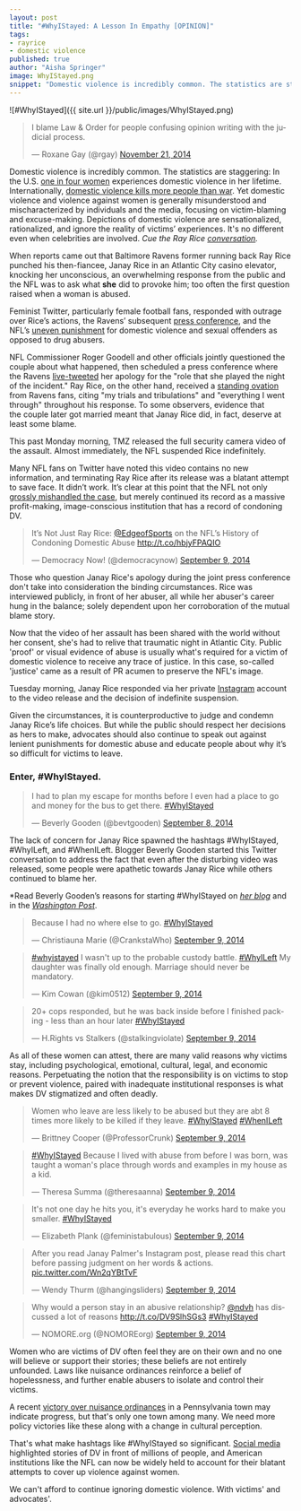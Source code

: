```yaml
---
layout: post
title: "#WhyIStayed: A Lesson In Empathy [OPINION]"
tags: 
- rayrice
- domestic violence
published: true
author: "Aisha Springer"
image: WhyIStayed.png
snippet: "Domestic violence is incredibly common. The statistics are staggering: In the U.S. one in four women experiences domestic violence in her lifetime. Internationally, domestic violence kills more people than war. Yet domestic violence and violence against women is generally misunderstood and mischaracterized by individuals and the media, focusing on victim-blaming and excuse-making. Depictions of domestic violence are sensationalized, rationalized..."
---
```


![#WhyIStayed]({{ site.url }}/public/images/WhyIStayed.png)

<blockquote class="twitter-tweet" lang="en"><p>I blame Law &amp; Order for people confusing opinion writing with the judicial process.</p>&mdash; Roxane Gay (@rgay) <a href="https://twitter.com/rgay/status/535911119253422080">November 21, 2014</a></blockquote>
<script async src="//platform.twitter.com/widgets.js" charset="utf-8"></script>

Domestic violence is incredibly common. The statistics are staggering: In the U.S. [one in four women](http://www.ncadv.org/files/DomesticViolenceFactSheet%28National%29.pdf) experiences domestic violence in her lifetime. Internationally, [domestic violence kills more people than war](http://www.aljazeera.com/news/europe/2014/09/domestic-violence-kills-more-than-civil-war-201499131259139676.html). Yet domestic violence and violence against women is generally misunderstood and mischaracterized by individuals and the media, focusing on victim-blaming and excuse-making. Depictions of domestic violence are sensationalized, rationalized, and<span class="apple-converted-space"> </span>ignore the reality of victims’ experiences. It's no different even when celebrities are involved. *Cue the Ray Rice [conversation](http://www.sbnation.com/nfl/2014/5/23/5744964/ray-rice-arrest-assault-statement-apology-ravens).*

When reports came out that Baltimore Ravens former running back Ray Rice punched his then-fiancee, Janay Rice in an Atlantic City casino elevator, knocking her unconscious, an overwhelming response from the public and the NFL was to ask what **she** did to provoke him; too often the first question raised when a woman is abused.

Feminist Twitter, particularly female football fans, responded with outrage over Rice’s actions, the Ravens’ subsequent [press conference](http://awfulannouncing.com/2014/it-was-not-a-good-idea-for-the-ravens-to-live-tweet-ray-rices-press-conference.html), and the NFL’s [uneven punishment](http://fivethirtyeight.com/features/nfl-domestic-violence-policy-suspensions/) for domestic violence and sexual offenders as opposed to drug abusers.

NFL Commissioner Roger Goodell and other officials jointly questioned the couple about what happened, then scheduled a press conference where the Ravens [live-tweeted](http://profootballtalk.nbcsports.com/2014/09/08/ravens-finally-deleted-their-victim-blaming-tweet/) her apology for the "role that she played the night of the incident." Ray Rice, on the other hand, received a [standing ovation](http://www.baltimoresun.com/sports/ravens/ravens-insider/bal-ray-rice-draws-standing-ovation-from-ravens-fans-20140807,0,6248659.story) from Ravens fans, citing "my trials and tribulations" and "everything I went through" throughout his response. To some observers, evidence that the couple later got married meant that Janay Rice did, in fact, deserve at least some blame.

This past Monday morning, TMZ released the full security camera video of the assault. Almost immediately, the NFL suspended Rice indefinitely.

Many NFL fans on Twitter have noted this video contains no new information, and terminating Ray Rice after its release was a blatant attempt to save face. It didn’t work. It’s clear at this point that the NFL not only [grossly mishandled the case](http://www.usatoday.com/story/sports/nfl/2014/09/10/ap-newsbreak-source-says-rice-video-sent-to-nfl/15407231/), but merely continued its record as a massive profit-making, image-conscious institution that has a record of condoning DV.

<blockquote class="twitter-tweet" lang="en"><p>It’s Not Just Ray Rice: <a href="https://twitter.com/EdgeofSports">@EdgeofSports</a> on the NFL’s History of Condoning Domestic Abuse <a href="http://t.co/hbjyFPAQIO">http://t.co/hbjyFPAQIO</a></p>&mdash; Democracy Now! (@democracynow) <a href="https://twitter.com/democracynow/status/509475131887222784">September 9, 2014</a></blockquote>
<script async src="//platform.twitter.com/widgets.js" charset="utf-8"></script>

Those who question Janay Rice's apology during the joint press conference don't take into consideration the binding circumstances. Rice was interviewed publicly, in front of her abuser, all while her abuser's career hung in the balance; solely dependent upon her corroboration of the mutual blame story.

Now that the video of her assault has been shared with the world without her consent, she's had to relive that traumatic night in Atlantic City. Public 'proof' or visual evidence of abuse is usually what's required for a victim of domestic violence to receive any trace of justice. In this case, so-called 'justice' came as a result of PR acumen to preserve the NFL's image.

Tuesday morning, Janay Rice responded via her private [Instagram](http://www.marieclaire.com/celebrity-lifestyle/janay-rice-responds-via-instagram?src=spr_TWITTER&amp;spr_id=1449_86880353) account to the video release and the decision of indefinite suspension.

Given the circumstances, it is counterproductive to judge and condemn Janay Rice’s life choices. But while the public should respect her decisions as hers to make, advocates should also continue to speak out against lenient punishments for domestic abuse and educate people about why it’s so difficult for victims to leave.
<h3>Enter, #WhyIStayed.</h3>

<blockquote class="twitter-tweet" lang="en"><p>I had to plan my escape for months before I even had a place to go and money for the bus to get there. <a href="https://twitter.com/hashtag/WhyIStayed?src=hash">#WhyIStayed</a></p>&mdash; Beverly Gooden (@bevtgooden) <a href="https://twitter.com/bevtgooden/status/509006334709465088">September 8, 2014</a></blockquote>
<script async src="//platform.twitter.com/widgets.js" charset="utf-8"></script>

The lack of concern for Janay Rice spawned the hashtags #WhyIStayed, #WhyILeft, and #WhenILeft. Blogger Beverly Gooden started this Twitter conversation to address the fact that even after the disturbing video was released, some people were apathetic towards Janay Rice while others continued to blame her.

*Read Beverly Gooden’s reasons for starting #WhyIStayed on *[her blog](http://www.beverlygooden.com/hear/whyistayed)* and in the *[Washington Post](http://www.washingtonpost.com/news/morning-mix/wp/2014/09/09/whyistayed-she-saw-herself-in-ray-rices-wife-janay-and-tweeted-about-it-so-did-thousands-of-others/)*.

<blockquote class="twitter-tweet" lang="en"><p>Because I had no where else to go. <a href="https://twitter.com/hashtag/WhyIStayed?src=hash">#WhyIStayed</a></p>&mdash; Christiauna Marie (@CrankstaWho) <a href="https://twitter.com/CrankstaWho/status/509165290681532416">September 9, 2014</a></blockquote>
<script async src="//platform.twitter.com/widgets.js" charset="utf-8"></script>

<blockquote class="twitter-tweet" lang="en"><p><a href="https://twitter.com/hashtag/whyistayed?src=hash">#whyistayed</a> I wasn&#39;t up to the probable custody battle. <a href="https://twitter.com/hashtag/WhyILeft?src=hash">#WhyILeft</a> My daughter was finally old enough. Marriage should never be mandatory.</p>&mdash; Kim Cowan (@kim0512) <a href="https://twitter.com/kim0512/status/509170803527536640">September 9, 2014</a></blockquote>
<script async src="//platform.twitter.com/widgets.js" charset="utf-8"></script>

<blockquote class="twitter-tweet" lang="en"><p>20+ cops responded, but he was back inside before I finished packing - less than an hour later <a href="https://twitter.com/hashtag/WhyIStayed?src=hash">#WhyIStayed</a></p>&mdash; H.Rights vs Stalkers (@stalkingviolate) <a href="https://twitter.com/stalkingviolate/status/509166706871504896">September 9, 2014</a></blockquote>
<script async src="//platform.twitter.com/widgets.js" charset="utf-8"></script>

As all of these women can attest, there are many<span class="apple-converted-space"> valid </span>reasons why victims stay, including psychological, emotional, cultural, legal, and economic reasons. Perpetuating the notion that the responsibility is on victims to stop or prevent violence, paired with inadequate institutional responses is what makes DV stigmatized and often deadly.

<blockquote class="twitter-tweet" lang="en"><p>Women who leave are less likely to be abused but they are abt 8 times more likely to be killed if they leave. <a href="https://twitter.com/hashtag/WhyIStayed?src=hash">#WhyIStayed</a> <a href="https://twitter.com/hashtag/WhenILeft?src=hash">#WhenILeft</a></p>&mdash; Brittney Cooper (@ProfessorCrunk) <a href="https://twitter.com/ProfessorCrunk/status/509135383117201408">September 9, 2014</a></blockquote>
<script async src="//platform.twitter.com/widgets.js" charset="utf-8"></script>

<blockquote class="twitter-tweet" lang="en"><p><a href="https://twitter.com/hashtag/WhyIStayed?src=hash">#WhyIStayed</a> Because I lived with abuse from before I was born, was taught a woman&#39;s place through words and examples in my house as a kid.</p>&mdash; Theresa Summa (@theresaanna) <a href="https://twitter.com/theresaanna/status/509166685698674688">September 9, 2014</a></blockquote>
<script async src="//platform.twitter.com/widgets.js" charset="utf-8"></script>

<blockquote class="twitter-tweet" lang="en"><p>It&#39;s not one day he hits you, it&#39;s everyday he works hard to make you smaller. <a href="https://twitter.com/hashtag/WhyIStayed?src=hash">#WhyIStayed</a></p>&mdash; Elizabeth Plank (@feministabulous) <a href="https://twitter.com/feministabulous/status/509340606410547200">September 9, 2014</a></blockquote>
<script async src="//platform.twitter.com/widgets.js" charset="utf-8"></script>

<blockquote class="twitter-tweet" lang="en"><p>After you read Janay Palmer&#39;s Instagram post, please read this chart before passing judgment on her words &amp; actions. <a href="http://t.co/Wn2qYBtTvF">pic.twitter.com/Wn2qYBtTvF</a></p>&mdash; Wendy Thurm (@hangingsliders) <a href="https://twitter.com/hangingsliders/status/509343053249654785">September 9, 2014</a></blockquote>
<script async src="//platform.twitter.com/widgets.js" charset="utf-8"></script>

<blockquote class="twitter-tweet" lang="en"><p>Why would a person stay in an abusive relationship? <a href="https://twitter.com/ndvh">@ndvh</a> has discussed a lot of reasons <a href="http://t.co/DV9SlhSGs3">http://t.co/DV9SlhSGs3</a>  <a href="https://twitter.com/hashtag/WhyIStayed?src=hash">#WhyIStayed</a></p>&mdash; NOMORE.org (@NOMOREorg) <a href="https://twitter.com/NOMOREorg/status/509413978767114240">September 9, 2014</a></blockquote>
<script async src="//platform.twitter.com/widgets.js" charset="utf-8"></script>

Women who are victims of DV often feel they are on their own and no one will believe or support their stories; these beliefs are not entirely unfounded. Laws like nuisance ordinances reinforce a belief of hopelessness, and further enable abusers to isolate and control their victims.

A recent [victory over nuisance ordinances](https://www.aclu.org/blog/womens-rights/victory-town-will-no-longer-treat-domestic-violence-victims-nuisances) in a Pennsylvania town may indicate progress, but that's only one town among many. We need more policy victories like these along with a change in cultural perception.

That's what make hashtags like #WhyIStayed so significant. [Social media](http://time.com/3319081/whyistayed-hashtag-feminism-activism/) highlighted stories of DV in front of millions of people, and American institutions like the NFL can now be widely held to account for their blatant attempts to cover up violence against women.

We can't afford to continue ignoring domestic violence. With victims' and advocates'.
